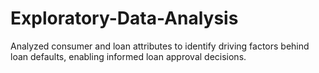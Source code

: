 # Exploratory-Data-Analysis
Analyzed consumer and loan attributes to identify driving factors behind loan defaults, enabling informed loan approval decisions.
